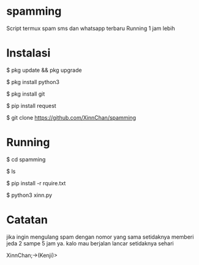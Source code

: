 # spamming
Script termux spam sms dan whatsapp terbaru 
Running 1 jam lebih
# Instalasi
$ pkg update && pkg upgrade

$ pkg install python3

$ pkg install git

$ pip install request

$ git clone https://github.com/XinnChan/spamming
# Running
$ cd spamming

$ ls

$ pip install -r rquire.txt

$ python3 xinn.py

# Catatan
jika ingin mengulang spam dengan nomor yang sama
setidaknya memberi jeda 2 sampe 5 jam ya.
kalo mau berjalan lancar setidaknya sehari


XinnChan;->(Kenji)> </CLAY>
